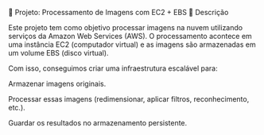 📌 Projeto: Processamento de Imagens com EC2 + EBS
📖 Descrição

Este projeto tem como objetivo processar imagens na nuvem utilizando serviços da Amazon Web Services (AWS).
O processamento acontece em uma instância EC2 (computador virtual) e as imagens são armazenadas em um volume EBS (disco virtual).

Com isso, conseguimos criar uma infraestrutura escalável para:

Armazenar imagens originais.

Processar essas imagens (redimensionar, aplicar filtros, reconhecimento, etc.).

Guardar os resultados no armazenamento persistente.
